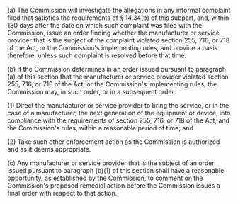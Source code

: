 (a) The Commission will investigate the allegations in any informal complaint filed that satisfies the requirements of § 14.34(b) of this subpart, and, within 180 days after the date on which such complaint was filed with the Commission, issue an order finding whether the manufacturer or service provider that is the subject of the complaint violated section 255, 716, or 718 of the Act, or the Commission's implementing rules, and provide a basis therefore, unless such complaint is resolved before that time.

(b) If the Commission determines in an order issued pursuant to paragraph (a) of this section that the manufacturer or service provider violated section 255, 716, or 718 of the Act, or the Commission's implementing rules, the Commission may, in such order, or in a subsequent order:

(1) Direct the manufacturer or service provider to bring the service, or in the case of a manufacturer, the next generation of the equipment or device, into compliance with the requirements of section 255, 716, or 718 of the Act, and the Commission's rules, within a reasonable period of time; and

(2) Take such other enforcement action as the Commission is authorized and as it deems appropriate.

(c) Any manufacturer or service provider that is the subject of an order issued pursuant to paragraph (b)(1) of this section shall have a reasonable opportunity, as established by the Commission, to comment on the Commission's proposed remedial action before the Commission issues a final order with respect to that action.

